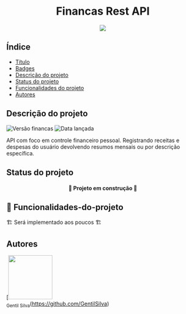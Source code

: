 <h1 align="center"> Financas Rest API </h1>

<p align="center">
<img src="http://img.shields.io/static/v1?label=STATUS&message=EM%20DESENVOLVIMENTO&color=GREEN&style=for-the-badge"/>
</p>

## Índice

* [Título](#titulo)
* [Badges](#badges)
* [Descrição do projeto](#descricao-do-projeto)
* [Status do projeto](#status-do-projeto)
* [Funcionalidades do projeto](#funcionalidades-do-projeto)
* [Autores](#autores)

## Descrição do projeto
![Versão financas](http://img.shields.io/static/v1?label=Financas&message=v0.0.1&color=YELLOW&style=plastic)
![Data lançada](http://img.shields.io/static/v1?label=Release&message=Agosto&color=GREEN&style=plastic)

<p>
API com foco em controle financeiro pessoal. Registrando receitas e despesas do usuário devolvendo resumos mensais ou por descrição específica.
</p>

## Status do projeto
<h4 align="center">
🚧 Projeto em construção 🚧
</h4>

## 🔨 Funcionalidades-do-projeto
🏗️ Será implementado aos poucos 🏗️

## Autores
[<img src="https://avatars.githubusercontent.com/u/93679402?s=400&u=99636daaeb40b9456b42cb2466a488c4e9a630b9&v=4" width=115><br><sub>Gentil Silva</sub>(https://github.com/GentilSilva)
